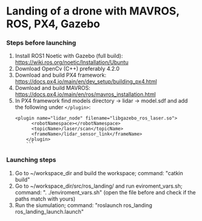 # Landing of a drone with MAVROS, ROS, PX4, Gazebo

### Steps before launching

1. Install ROS1 Noetic with Gazebo (full build): https://wiki.ros.org/noetic/Installation/Ubuntu
2. Download OpenCv (C++) preferably 4.2.0 
3. Download and build PX4 framework: https://docs.px4.io/main/en/dev_setup/building_px4.html
4. Download and build MAVROS: https://docs.px4.io/main/en/ros/mavros_installation.html
5. In PX4 framework find models directory -> lidar -> model.sdf and add the following under `</plugin>`:
	```
	<plugin name="lidar_node" filename="libgazebo_ros_laser.so">
          <robotNamespace></robotNamespace>
          <topicName>/laser/scan</topicName>
          <frameName>/lidar_sensor_link</frameName>
        </plugin>
        ```

### Launching steps

1. Go to ~/workspace_dir and build the workspace; command: "catkin build"
2. Go to ~/workspace_dir/src/ros_landing/ and run eviroment_vars.sh; command: ". ./enviroment_vars.sh" (open the file 	before and check if the paths match with yours)
3. Run the siumulation; command: "roslaunch ros_landing ros_landing_launch.launch"
